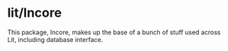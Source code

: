 # lit/lncore

This package, lncore, makes up the base of a bunch of stuff used across Lit,
including database interface.
